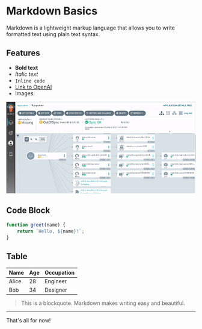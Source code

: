 # Markdown Basics

Markdown is a lightweight markup language that allows you to write formatted text using plain text syntax.

## Features

- **Bold text**
- *Italic text*
- `Inline code`
- [Link to OpenAI](https://openai.com)
- Images:

![Sample Image](https://github.com/argoproj/argo-cd/raw/master/docs/assets/argocd-ui.gif)

## Code Block

```javascript
function greet(name) {
    return `Hello, ${name}!`;
}
```

## Table

| Name     | Age | Occupation     |
|----------|-----|----------------|
| Alice    | 28  | Engineer       |
| Bob      | 34  | Designer       |

> This is a blockquote. Markdown makes writing easy and beautiful.

---

That's all for now!
